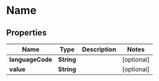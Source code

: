
# Name

## Properties
Name | Type | Description | Notes
------------ | ------------- | ------------- | -------------
**languageCode** | **String** |  |  [optional]
**value** | **String** |  |  [optional]



